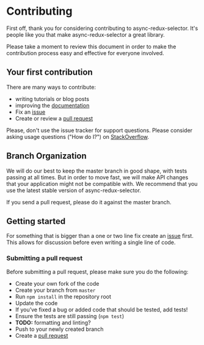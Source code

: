 # Contributing

First off, thank you for considering contributing to async-redux-selector. 
It's people like you that make async-redux-selector a great library.

Please take a moment to review this document in order to make the contribution process easy and effective for everyone involved.

## Your first contribution
There are many ways to contribute:
* writing tutorials or blog posts
* improving the [documentation](README.md)
* Fix an [issue](https://github.com/RotterdamLogisticsLab/async-redux-selector/issues)
* Create or review a [pull request](https://github.com/RotterdamLogisticsLab/async-redux-selector/pulls)

Please, don't use the issue tracker for support questions. 
Please consider asking usage questions ("How do I?") on [StackOverflow](https://stackoverflow.com/questions/tagged/async-redux-selector).

## Branch Organization
We will do our best to keep the master branch in good shape, with tests passing at all times. 
But in order to move fast, we will make API changes that your application might not be compatible with. 
We recommend that you use the latest stable version of async-redux-selector.

If you send a pull request, please do it against the master branch.

## Getting started

For something that is bigger than a one or two line fix create an [issue](https://github.com/RotterdamLogisticsLab/async-redux-selector/issues) first.
This allows for discussion before even writing a single line of code.

### Submitting a pull request
Before submitting a pull request, please make sure you do the following:

* Create your own fork of the code
* Create your branch from `master`
* Run `npm install` in the repository root
* Update the code
* If you’ve fixed a bug or added code that should be tested, add tests!
* Ensure the tests are still passing (`npm test`)
* **TODO:** formatting and linting?
* Push to your newly created branch
* Create a [pull request](https://github.com/RotterdamLogisticsLab/async-redux-selector/pulls)



